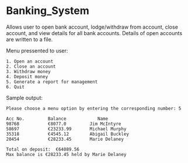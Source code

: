 # Banking_System

Allows user to open bank account, lodge/withdraw from account, close account, and view details for all bank accounts.
Details of open accounts are written to a file.

Menu pressented to user:

```
1. Open an account
2. Close an account
3. Withdraw money
4. Deposit money
5. Generate a report for management
6. Quit
```

Sample output:

```
Please choose a menu option by entering the corresponding number: 5

Acc No.         Balance            Name
98768           €8077.0         Jim McIntyre
58697           €23233.99       Michael Murphy
35318           €4545.12        Abigail Buckley
20454           €28233.45       Marie Delaney

Total on deposit:  €64089.56
Max balance is €28233.45 held by Marie Delaney
```
